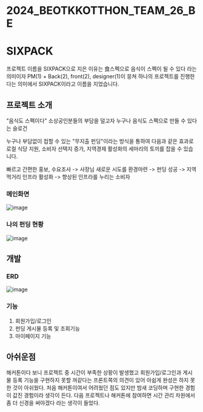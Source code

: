 # 2024_BEOTKKOTTHON_TEAM_26_BE

# SIXPACK
프로젝트 이름을 SIXPACK으로 지은 이유는 食스펙으로 음식이 스펙이 될 수 있다 라는 의미이자 PM(1) + Back(2), front(2), designer(1)이 뭉쳐 하나의 프로젝트를 진행한다는 의미에서
SIXPACK이라고 이름을 지었습니다. 



## 프로젝트 소개
"음식도 스펙이다" 소상공인분들의 부담을 덜고자 누구나 음식도 스펙으로 만들 수 있다는 슬로건

누구나 부담없이 접할 수 있는 "무지출 펀딩"이라는 방식을 통하여
다음과 같은 효과로 로컬 식당 지원, 소비자 선택지 증가, 지역경제 활성화의 세마리의 토끼를 잡을 수 있습니다.

빠르고 간편한 홍보, 수요조사 -> 사장님 새로운 시도를 환경마련 -> 펀딩 성공 -> 지역 먹거리 인프라 활성화 -> 향상된 인프라를 누리는 소비자



### 메인화면
![image](https://github.com/user-attachments/assets/93490df0-30fe-429b-a748-8675da4ce823)



### 나의 펀딩 현황
![image](https://github.com/user-attachments/assets/cc81a679-a4e4-4e70-8f60-e69240ee1c4e)





## 개발 

### ERD

![image](https://github.com/user-attachments/assets/43b2d3e9-c973-4a87-9d00-52052fd3017d)


### 기능
1. 회원가입/로그인
2. 펀딩 게시물 등록 및 조회기능
3. 마이페이지 기능


## 아쉬운점
해커톤이다 보니 프로젝트 중 시간이 부족한 상황이 발생했고 회원가입/로그인과 게시물 등록 기능을 구현하지 못할 꺼같다는 프론트쪽의 의견이 있어
아쉽게 완성은 하지 못한 것이 아쉬웠다. 처음 해커톤이여서 어려웠던 점도 있지만 밤새 코딩하며 구현한 경험이 값진 경험이라 생각이 든다.
다음 프로젝트나 해커톤에 참여하면 시간 관리 차원에서 좀 더 신경을 써야겠다 라는 생각이 들었다.


  
